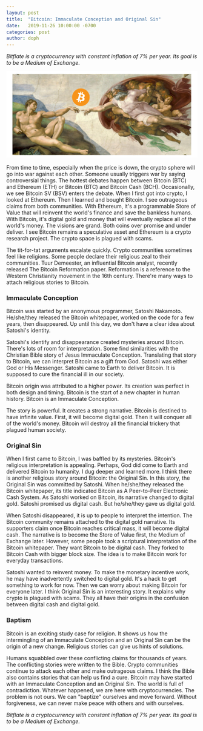 ```yaml
---
layout: post
title:  "Bitcoin: Immaculate Conception and Original Sin"
date:   2019-11-26 10:00:00 -0700
categories: post
author: doph
---
```


*Bitflate is a cryptocurrency with constant inflation of 7% per year. Its goal is to be a Medium of Exchange.*

![Figure 1](/assets/images/BitcoinConception.png)

From time to time, especially when the price is down, the crypto sphere will go into war against each other. Someone usually triggers war by saying controversial things. The hottest debates happen between Bitcoin (BTC) and Ethereum (ETH) or Bitcoin (BTC) and Bitcoin Cash (BCH). Occasionally, we see Bitcoin SV (BSV) enters the debate.
When I first got into crypto, I looked at Ethereum. Then I learned and bought Bitcoin. I see outrageous claims from both communities. With Ethereum, it's a programmable Store of Value that will reinvent the world's finance and save the bankless humans. With Bitcoin, it's digital gold and money that will eventually replace all of the world's money. The visions are grand. Both coins over promise and under deliver. I see Bitcoin remains a speculative asset and Ethereum is a crypto research project. The crypto space is plagued with scams.

The tit-for-tat arguments escalate quickly. Crypto communities sometimes feel like religions. Some people declare their religious zeal to their communities. Tuur Demeester, an influential Bitcoin analyst, recently released The Bitcoin Reformation paper. Reformation is a reference to the Western Christianity movement in the 16th century. There're many ways to attach religious stories to Bitcoin.

### Immaculate Conception

Bitcoin was started by an anonymous programmer, Satoshi Nakamoto. He/she/they released the Bitcoin whitepaper, worked on the code for a few years, then disappeared. Up until this day, we don't have a clear idea about Satoshi's identity.

Satoshi's identify and disappearance created mysteries around Bitcoin. There's lots of room for interpretation. Some find similarities with the Christian Bible story of Jesus Immaculate Conception. Translating that story to Bitcoin, we can interpret Bitcoin as a gift from God. Satoshi was either God or His Messenger. Satoshi came to Earth to deliver Bitcoin. It is supposed to cure the financial ill in our society.

Bitcoin origin was attributed to a higher power. Its creation was perfect in both design and timing. Bitcoin is the start of a new chapter in human history. Bitcoin is an Immaculate Conception.

The story is powerful. It creates a strong narrative. Bitcoin is destined to have infinite value. First, it will  become digital gold. Then it will conquer all of the world's money. Bitcoin will destroy all the financial trickery that plagued human society.

### Original Sin

When I first came to Bitcoin, I was baffled by its mysteries. Bitcoin's religious interpretation is appealing. Perhaps, God did come to Earth and delivered Bitcoin to humanity. I dug deeper and learned more. I think there is another religious story around Bitcoin: the Original Sin. In this story, the Original Sin was committed by Satoshi. When he/she/they released the Bitcoin whitepaper, its title indicated Bitcoin as A Peer-to-Peer Electronic Cash System. As Satoshi worked on Bitcoin, its narrative changed to digital gold. Satoshi promised us digital cash. But he/she/they gave us digital gold.

When Satoshi disappeared, it is up to people to interpret the intention. The Bitcoin community remains attached to the digital gold narrative. Its supporters claim once Bitcoin reaches critical mass, it will become digital cash. The narrative is to become the Store of Value first, the Medium of Exchange later. However, some people took a scriptural interpretation of the Bitcoin whitepaper. They want Bitcoin to be digital cash. They forked to Bitcoin Cash with bigger block size. The idea is to make Bitcoin work for everyday transactions.

Satoshi wanted to reinvent money. To make the monetary incentive work, he may have inadvertently switched to digital gold. It's a hack to get something to work for now. Then we can worry about making Bitcoin for everyone later. I think Original Sin is an interesting story. It explains why crypto is plagued with scams. They all have their origins in the confusion between digital cash and digital gold.

### Baptism

Bitcoin is an exciting study case for religion. It shows us how the intermingling of an Immaculate Conception and an Original Sin can be the origin of a new change. Religious stories can give us hints of solutions.

Humans squabbled over these conflicting claims for thousands of years. The conflicting stories were written to the Bible. Crypto communities continue to attack each other and make outrageous claims. I think the Bible also contains stories that can help us find a cure. Bitcoin may have started with an Immaculate Conception and an Original Sin. The world is full of contradiction. Whatever happened, we are here with cryptocurrencies. The problem is not ours. We can "baptize" ourselves and move forward. Without forgiveness, we can never make peace with others and with ourselves.

*Bitflate is a cryptocurrency with constant inflation of 7% per year. Its goal is to be a Medium of Exchange.*